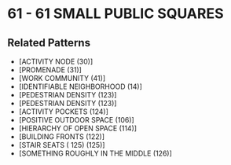 # 61 - 61 SMALL PUBLIC SQUARES

## Related Patterns

- [ACTIVITY NODE (30)]
- [PROMENADE (31)]
- [WORK COMMUNITY (41)]
- [IDENTIFIABLE NEIGHBORHOOD (14)]
- [PEDESTRIAN DENSITY (123)]
- [PEDESTRIAN DENSITY (123)]
- [ACTIVITY POCKETS (124)]
- [POSITIVE OUTDOOR SPACE (106)]
- [HIERARCHY OF OPEN SPACE (114)]
- [BUILDING FRONTS (122)]
- [STAIR SEATS ( 125) (125)]
- [SOMETHING ROUGHLY IN THE MIDDLE (126)]
